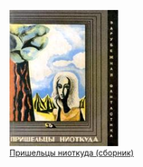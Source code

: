 ![](Пришельцы%20ниоткуда%20(сборник).jpg)  
[Пришельцы ниоткуда (сборник)](Пришельцы%20ниоткуда%20(сборник))

